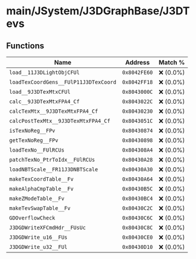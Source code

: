 # main/JSystem/J3DGraphBase/J3DTevs

## Functions

| Name | Address | Match % |
|------|---------|---------|
| `load__11J3DLightObjCFUl` | `0x8042FE60` | :x: (0.0%) |
| `loadTexCoordGens__FUlP11J3DTexCoord` | `0x8042FF18` | :x: (0.0%) |
| `load__9J3DTexMtxCFUl` | `0x8043000C` | :x: (0.0%) |
| `calc__9J3DTexMtxFPA4_Cf` | `0x8043022C` | :x: (0.0%) |
| `calcTexMtx__9J3DTexMtxFPA4_Cf` | `0x80430230` | :x: (0.0%) |
| `calcPostTexMtx__9J3DTexMtxFPA4_Cf` | `0x8043051C` | :x: (0.0%) |
| `isTexNoReg__FPv` | `0x80430874` | :x: (0.0%) |
| `getTexNoReg__FPv` | `0x80430898` | :x: (0.0%) |
| `loadTexNo__FUlRCUs` | `0x804308A4` | :x: (0.0%) |
| `patchTexNo_PtrToIdx__FUlRCUs` | `0x80430A28` | :x: (0.0%) |
| `loadNBTScale__FR11J3DNBTScale` | `0x80430A30` | :x: (0.0%) |
| `makeTexCoordTable__Fv` | `0x80430A64` | :x: (0.0%) |
| `makeAlphaCmpTable__Fv` | `0x80430B5C` | :x: (0.0%) |
| `makeZModeTable__Fv` | `0x80430BC4` | :x: (0.0%) |
| `makeTevSwapTable__Fv` | `0x80430C2C` | :x: (0.0%) |
| `GDOverflowCheck` | `0x80430C6C` | :x: (0.0%) |
| `J3DGDWriteXFCmdHdr__FUsUc` | `0x80430C8C` | :x: (0.0%) |
| `J3DGDWrite_u16__FUs` | `0x80430CE0` | :x: (0.0%) |
| `J3DGDWrite_u32__FUl` | `0x80430D10` | :x: (0.0%) |